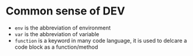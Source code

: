 # Common sense of DEV

- `env` is the abbreviation of environment
- `var` is the abbreviation of variable
- `function` is a keyword in many code language, it is used to delcare a code block as a function/method
